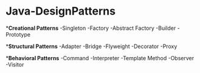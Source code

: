 # Java-DesignPatterns

***Creational Patterns**
-Singleton
-Factory
-Abstract Factory
-Builder
-Prototype


***Structural Patterns**
-Adapter
-Bridge
-Flyweight
-Decorator
-Proxy


***Behavioral Patterns**
-Command
-Interpreter
-Template Method
-Observer
-Visitor
